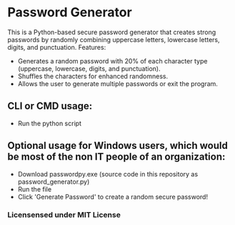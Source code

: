 # Password Generator

This is a Python-based secure password generator that creates strong passwords by randomly combining uppercase letters, lowercase letters, digits, and punctuation.
Features:

* Generates a random password with 20% of each character type (uppercase, lowercase, digits, and punctuation).
* Shuffles the characters for enhanced randomness.
* Allows the user to generate multiple passwords or exit the program.

## CLI or CMD usage: 

* Run the python script 

## Optional usage for Windows users, which would be most of the non IT people of an organization:

* Download passwordpy.exe (source code in this repository as password_generator.py) 
* Run the file
* Click 'Generate Password' to create a random secure password!


### Licensensed under MIT License
